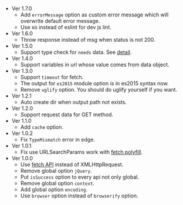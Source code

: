 - Ver 1.7.0
	- Add `errorMessage` option as custom error message which will overwrite default error message.
	- Use xo instead of eslint for dev js lint.
- Ver 1.6.0
    - Throw response instead of msg when status is not 200.
- Ver 1.5.0
    - Support type check for `needs` data. See [detail](#needs-array--object).
- Ver 1.4.0
    - Support variables in url whose value comes from data object.
- Ver 1.3.0
    - Support `timeout` for fetch.
    - The output for `es2015` module option is in es2015 syntax now.
    - Remove `uglify` option. You should do uglify yourself if you want.
- Ver 1.2.1
    - Auto create dir when output path not exists.
- Ver 1.2.0
    - Support request data for GET method.
- Ver 1.1.0
    - Add `cache` option.
- Ver 1.0.2
    - Fix `TypeMismatch` error in edge.
- Ver 1.0.1
    - Fix use URLSearchParams work with [fetch polyfill](https://github.com/github/fetch).
- Ver 1.0.0
    - Use [fetch API](https://developer.mozilla.org/en-US/docs/Web/API/Fetch_API) instead of XMLHttpRequest.
    - Remove global option `jQuery`.
    - Put `isSuccess` option to every api not only global.
    - Remove global option `context`.
    - Add global option `encoding`.
    - Use `browser` option instead of `browserify` option.